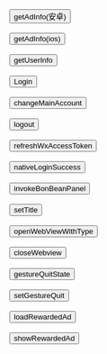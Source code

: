 <!DOCTYPE html>
<html lang="en">
<head>
  <meta charset="UTF-8">
  <meta name="viewport" content="width=device-width, initial-scale=1.0">
  <title>Document</title>
</head>
<script src="https://wechatfe.github.io/vconsole/lib/vconsole.min.js?v=3.2.0"></script>
<body>
  <button id="adinfo" >getAdInfo(安卓)</button><br/><br/>
  <button id="adinfoios" >getAdInfo(ios)</button><br/><br/>
  <button id="userinfo" >getUserInfo</button><br/><br/>
  <button id="Login" >Login</button><br/><br/>
  <button id="changeMainAccount" >changeMainAccount</button><br/><br/>
  <button id="logout" >logout</button><br/><br/>
  <button id="refreshWxAccessToken" >refreshWxAccessToken</button><br/><br/>
  <button id="nativeLoginSuccess" >nativeLoginSuccess</button><br/><br/>
  <button id="invokeBonBeanPanel" >invokeBonBeanPanel</button><br/><br/>
  <button id="setTitle" >setTitle</button><br/><br/>
  <button id="openWebViewWithType" >openWebViewWithType</button><br/><br/>
  <button id="closeWebview" >closeWebview</button><br/><br/>
  <button id="gestureQuitState" >gestureQuitState</button><br/><br/>
  <button id="setGestureQuit" >setGestureQuit</button><br/><br/>
  <button id="loadRewardedAd" >loadRewardedAd</button><br/><br/>
  <button id="showRewardedAd" >showRewardedAd</button><br/><br/>
</body>
<script>

  const vconsole = new VConsole()

  const injectScript = (scriptUrl, cb) => {
    const scripts = document.createElement('script')
    scripts.type = 'text/javascript'
    scripts.src = scriptUrl
    document.getElementsByTagName('head')[0].appendChild(scripts)
    scripts.onload = () => {
      if (cb) {
        cb()
      }
    }
  }

  const getPlatform = () => {
    if (
      navigator.userAgent.toLowerCase().indexOf('iphone') > -1 ||
      navigator.userAgent.toLowerCase().indexOf('ipad') > -1
    ) {
      return 'iphone'
    } else if (navigator.userAgent.toLowerCase().indexOf('android') > -1) {
      return 'aphone'
    }
    return 'other'
  }

  const pf = getPlatform()

  const registerCallBack = () => {
    window.getAdInfoSG = (res) =>{
      console.log('getAdInfo',res)
      alert('getAdInfo',res)
    }

    window.getUserInfoSG = (res) =>{//获取登录用户信息回调
      console.log('getUserInfo',res)
      alert('getUserInfo',res)
    }

    window.LoginSG = (res) =>{//展示登录页面回调
      console.log('login',res)
      alert('login',res)
    }

    window.changeMainAccountSG = (res) =>{//切换登录账号回调
      console.log('changeMainAccount',res)
      alert('changeMainAccount',res)
    }

    window.logoutsSG = (res) =>{//退出当前登录账户回调
      console.log('logout',res)
      alert('logout',res)
    }

    window.refreshWxAccessTokenSG = (res) =>{//刷新微信accessToken回调
      console.log('refreshWxAccessToken',res)
      alert('refreshWxAccessToken',res)
    }

    window.nativeLoginSuccessSG = (res) =>{//端上登录成功通知回调
      if (res.account) {
        if (res.account === 'qq') {
          alert('qq登录') 
        } else if(res.account === 'weixin') {
          alert('微信登录') 
        }
      } else {
        alert('未登录') 
      }
    }

    window.invokeBonBeanPanelSG = (res) =>{//充值新豆面板回调
      console.log('invokeBonBeanPanel',res)
      alert('invokeBonBeanPanel',res)
    }

    window.setTitleSG = (res) =>{//设置标题回调
      console.log('setTitle',res)
      alert('setTitle',res)
    }

    window.openWebViewWithTypeSG = (res) =>{//打开新的webview回调
      console.log('openWebViewWithType',res)
      alert('openWebViewWithType',res)
    }

    window.closeWebviewSG = (res) =>{//关闭webview回调
      console.log('closeWebview',res)
      alert('closeWebview',res)
    }

    window.setGestureQuitSG = (res) =>{//禁止右滑手势回调
      console.log('setGestureQuit',res)
      alert('setGestureQuit',res)
    }

    window.loadRewardedAdSG = (res) =>{//请求激励广告回调
      console.log('loadRewardedAd',res)
      alert('loadRewardedAd',res)
    }

    window.showRewardedAdSG = (res) =>{//展示激励广告回调
      console.log('showRewardedAd',res)
      alert('showRewardedAd',res)
    }

  }
 
  const initAppData = () => {
    
  }

  window.webPageManager = {}
  window.webPageManager.pageOnShow = () =>{
    // 弹出提示&Console输出
    alert('OnShow')
  }
    
  window.webPageManager.pageOnHide = () =>{
    // 弹出提示&Console输出
    alert('OnHide')
  }

  var adinfo = document.querySelector("#adinfo")//获取用户设备相关参数(安卓)
  adinfo.onclick =()=>{
    alert(window.TencentNews.getAdInfo())
    alert(window.TencentNews.invoke('getAdInfo'))
  }

  var adinfoios = document.querySelector("#adinfoios")//获取用户设备相关参数(ios))
  adinfoios.onclick =()=>{
    window.TencentNews.invoke('getAdInfo', {'onCallback':window.getAdInfoSG})
  }

  var userinfo = document.querySelector("#userinfo")//获取登录用户信息
  userinfo.onclick =()=>{
    window.TencentNews.invoke('getUserInfo', {'onCallback':window.getUserInfoSG})
  }

  var Login = document.querySelector("#Login")//展示登录页面
  Login.onclick =()=>{
    window.TencentNews.invoke('login', {'type': 'qqorweixin','userInfo': {'id':'fakeid'},'onCallback':window.LoginSG})
  }

  var changeMainAccount = document.querySelector("#changeMainAccount")//切换登录账号
  changeMainAccount.onclick =()=>{
    window.TencentNews.invoke('changeMainAccount', {'type': 'weixin','userInfo': {'id':'fakeid'},'onCallback':window.changeMainAccountSG})
  }

  var logout = document.querySelector("#logout")//退出当前登录账户
  logout.onclick =()=>{
    window.TencentNews.invoke('logout', {'onCallback':window.logoutsSG})
  }

  var refreshWxAccessToken = document.querySelector("#refreshWxAccessToken")//刷新微信accessToken
  refreshWxAccessToken.onclick =()=>{
    window.TencentNews.invoke('refreshWxAccessToken', {'onCallback':window.refreshWxAccessTokenSG})
  }
  
  var nativeLoginSuccess = document.querySelector("#nativeLoginSuccess")//端上登录成功通知
  nativeLoginSuccess.onclick =()=>{
    window.TencentNews.invoke('getUserInfo', {'onCallback':window.nativeLoginSuccessSG})
  }

  var invokeBonBeanPanel = document.querySelector("#invokeBonBeanPanel")//充值新豆面板
  invokeBonBeanPanel.onclick =()=>{
    window.TencentNews.invoke('invokeBonBeanPanel', {
      'needBeanAmount': 300,
      'bizType':'xxx',
      'scenesId':'xxx',
      'catalogId':'xxx',
      onCallback: window.invokeBonBeanPanelSG
    })
  }

  var setTitle = document.querySelector("#setTitle")//设置标题
  setTitle.onclick =()=>{
    window.TencentNews.invoke('setTitle', {'title': '新闻腾讯','onCallback':window.setTitleSG})
  }

  var openWebViewWithType = document.querySelector("#openWebViewWithType")//打开新的webview
  openWebViewWithType.onclick =()=>{
    // window.TencentNews.invoke('openWebViewWithType', {
    //   'url': 'https://www.baidu.com/',
    //   'type': '9',
    //   'isFullScreen': 0,
    //   onCallback: window.openWebViewWithTypeSG
    // });
    window.TencentNews.openWebViewWithType('https://www.baidu.com', '9',window.openWebViewWithTypeSG)
  }

  var closeWebview = document.querySelector("#closeWebview")//关闭webview
  closeWebview.onclick =()=>{
    window.TencentNews.invoke('closeWebview', {'onCallback':window.closeWebviewSG})
  }
  
  var gesture_enable = "0" // "0":禁止 "1":不禁
  function tad_get_back_gesture_enabled() {
    return gesture_enable;
  }
  var setGestureQuit = document.querySelector("#setGestureQuit")//禁止右滑手势
  setGestureQuit.onclick =()=>{
    window.TencentNews.invoke('setGestureQuit', {'enabled':gesture_enable, 'onCallback':window.setGestureQuitSG})
  }

  loadRewardedAd.onclick =()=>{
    window.TencentNews.invoke('loadRewardedAd', {'entranceId':"abc123", 'onCallback':window.loadRewardedAdSG})
  }

  showRewardedAd.onclick =()=>{
    window.TencentNews.invoke('showRewardedAd', {'maxUnlockTime':"11", 'onCallback':window.showRewardedAdSG})
  }

  const injectAppScript = () => {
    // 新闻且安卓注入js,注入成功执行回调，回调中初始化客户端提供的数据，
    // 全局添加回调
    registerCallBack()

    if (pf === 'aphone') {
      injectScript('http://mat1.gtimg.com/www/js/newsapp/jsapi/news.js?_tsid=1', () => {
        initAppData()
      })
    }

    // TODO:新闻且iOS判断客户端初始化成功,注入成功执行回调，回调中初始化客户端提供的数据，
    if (pf === 'iphone') {
      // TencentNewsJSInjectionComplete是ios客户端提供的TencentNews注入成功的标志
      document.addEventListener('TencentNewsJSInjectionComplete', () => {
        initAppData()
      })
    }
  }

  injectAppScript()
</script>
</html>